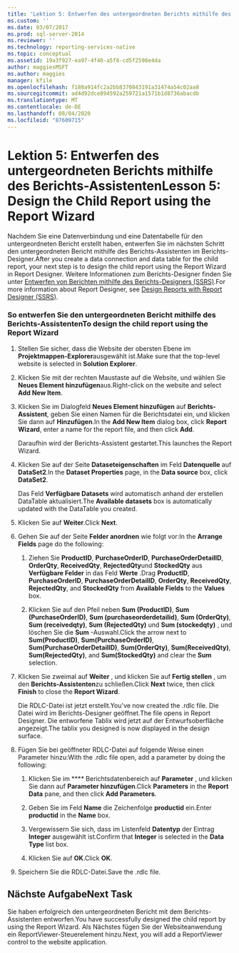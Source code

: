 ```yaml
---
title: 'Lektion 5: Entwerfen des untergeordneten Berichts mithilfe des Berichts-Assistenten | Microsoft-Dokumentation'
ms.custom: ''
ms.date: 03/07/2017
ms.prod: sql-server-2014
ms.reviewer: ''
ms.technology: reporting-services-native
ms.topic: conceptual
ms.assetid: 19a3f927-ea97-4f40-a5f8-cd5f2598e4da
author: maggiesMSFT
ms.author: maggies
manager: kfile
ms.openlocfilehash: f188a914fc2a2bb8370843191a31474a54c02aa8
ms.sourcegitcommit: ad4d92dce894592a259721a1571b1d8736abacdb
ms.translationtype: MT
ms.contentlocale: de-DE
ms.lasthandoff: 08/04/2020
ms.locfileid: "87609715"
---
```

# <a name="lesson-5-design-the-child-report-using-the-report-wizard"></a><span data-ttu-id="f056e-102">Lektion 5: Entwerfen des untergeordneten Berichts mithilfe des Berichts-Assistenten</span><span class="sxs-lookup"><span data-stu-id="f056e-102">Lesson 5: Design the Child Report using the Report Wizard</span></span>
  <span data-ttu-id="f056e-103">Nachdem Sie eine Datenverbindung und eine Datentabelle für den untergeordneten Bericht erstellt haben, entwerfen Sie im nächsten Schritt den untergeordneten Bericht mithilfe des Berichts-Assistenten im Berichts-Designer.</span><span class="sxs-lookup"><span data-stu-id="f056e-103">After you create a data connection and data table for the child report, your next step is to design the child report using the Report Wizard in Report Designer.</span></span> <span data-ttu-id="f056e-104">Weitere Informationen zum Berichts-Designer finden Sie unter [Entwerfen von Berichten mithilfe des Berichts-Designers (SSRS)](tools/design-reporting-services-paginated-reports-with-report-designer-ssrs.md).</span><span class="sxs-lookup"><span data-stu-id="f056e-104">For more information about Report Designer, see [Design Reports with Report Designer &#40;SSRS&#41;](tools/design-reporting-services-paginated-reports-with-report-designer-ssrs.md).</span></span>  
  
### <a name="to-design-the-child-report-using-the-report-wizard"></a><span data-ttu-id="f056e-105">So entwerfen Sie den untergeordneten Bericht mithilfe des Berichts-Assistenten</span><span class="sxs-lookup"><span data-stu-id="f056e-105">To design the child report using the Report Wizard</span></span>  
  
1.  <span data-ttu-id="f056e-106">Stellen Sie sicher, dass die Website der obersten Ebene im **Projektmappen-Explorer**ausgewählt ist.</span><span class="sxs-lookup"><span data-stu-id="f056e-106">Make sure that the top-level website is selected in **Solution Explorer**.</span></span>  
  
2.  <span data-ttu-id="f056e-107">Klicken Sie mit der rechten Maustaste auf die Website, und wählen Sie **Neues Element hinzufügen**aus.</span><span class="sxs-lookup"><span data-stu-id="f056e-107">Right-click on the website and select **Add New Item**.</span></span>  
  
3.  <span data-ttu-id="f056e-108">Klicken Sie im Dialogfeld **Neues Element hinzufügen** auf **Berichts-Assistent**, geben Sie einen Namen für die Berichtsdatei ein, und klicken Sie dann auf **Hinzufügen**.</span><span class="sxs-lookup"><span data-stu-id="f056e-108">In the **Add New Item** dialog box, click **Report Wizard**, enter a name for the report file, and then click **Add**.</span></span>  
  
     <span data-ttu-id="f056e-109">Daraufhin wird der Berichts-Assistent gestartet.</span><span class="sxs-lookup"><span data-stu-id="f056e-109">This launches the Report Wizard.</span></span>  
  
4.  <span data-ttu-id="f056e-110">Klicken Sie auf der Seite **Dataseteigenschaften** im Feld **Datenquelle** auf **DataSet2**.</span><span class="sxs-lookup"><span data-stu-id="f056e-110">In the **Dataset Properties** page, in the **Data source** box, click **DataSet2**.</span></span>  
  
     <span data-ttu-id="f056e-111">Das Feld **Verfügbare Datasets** wird automatisch anhand der erstellen DataTable aktualisiert.</span><span class="sxs-lookup"><span data-stu-id="f056e-111">The **Available datasets** box is automatically updated with the DataTable you created.</span></span>  
  
5.  <span data-ttu-id="f056e-112">Klicken Sie auf **Weiter**.</span><span class="sxs-lookup"><span data-stu-id="f056e-112">Click **Next**.</span></span>  
  
6.  <span data-ttu-id="f056e-113">Gehen Sie auf der Seite **Felder anordnen** wie folgt vor:</span><span class="sxs-lookup"><span data-stu-id="f056e-113">In the **Arrange Fields** page do the following:</span></span>  
  
    1.  <span data-ttu-id="f056e-114">Ziehen Sie **ProductID**, **PurchaseOrderID**, **PurchaseOrderDetailID**, **OrderQty**, **ReceivedQty**, **RejectedQty**und **StockedQty** aus **Verfügbare Felder** in das Feld **Werte** .</span><span class="sxs-lookup"><span data-stu-id="f056e-114">Drag **ProductID**, **PurchaseOrderID**, **PurchaseOrderDetailID**, **OrderQty**, **ReceivedQty**, **RejectedQty**, and **StockedQty** from **Available Fields** to the **Values** box.</span></span>  
  
    2.  <span data-ttu-id="f056e-115">Klicken Sie auf den Pfeil neben **Sum (ProductID)**, **Sum (PurchaseOrderID)**, **Sum (purchaseorderdetailid)**, **Sum (OrderQty)**, **Sum (receivedqty)**, **Sum (RejectedQty)** und **Sum (stockedqty)** , und löschen Sie die **Sum** -Auswahl.</span><span class="sxs-lookup"><span data-stu-id="f056e-115">Click the arrow next to **Sum(ProductID)**, **Sum(PurchaseOrderID)**, **Sum(PurchaseOrderDetailID)**, **Sum(OrderQty)**, **Sum(ReceivedQty)**, **Sum(RejectedQty)**, and **Sum(StockedQty)** and clear the **Sum** selection.</span></span>  
  
7.  <span data-ttu-id="f056e-116">Klicken Sie zweimal auf **Weiter** , und klicken Sie auf **Fertig stellen** , um den **Berichts-Assistenten**zu schließen.</span><span class="sxs-lookup"><span data-stu-id="f056e-116">Click **Next** twice, then click **Finish** to close the **Report Wizard**.</span></span>  
  
     <span data-ttu-id="f056e-117">Die RDLC-Datei ist jetzt erstellt.</span><span class="sxs-lookup"><span data-stu-id="f056e-117">You've now created the .rdlc file.</span></span> <span data-ttu-id="f056e-118">Die Datei wird im Berichts-Designer geöffnet.</span><span class="sxs-lookup"><span data-stu-id="f056e-118">The file opens in Report Designer.</span></span> <span data-ttu-id="f056e-119">Die entworfene Tablix wird jetzt auf der Entwurfsoberfläche angezeigt.</span><span class="sxs-lookup"><span data-stu-id="f056e-119">The tablix you designed is now displayed in the design surface.</span></span>  
  
8.  <span data-ttu-id="f056e-120">Fügen Sie bei geöffneter RDLC-Datei auf folgende Weise einen Parameter hinzu:</span><span class="sxs-lookup"><span data-stu-id="f056e-120">With the .rdlc file open, add a parameter by doing the following:</span></span>  
  
    1.  <span data-ttu-id="f056e-121">Klicken Sie im \*\*\*\* Berichtsdatenbereich auf **Parameter** , und klicken Sie dann auf **Parameter hinzufügen**.</span><span class="sxs-lookup"><span data-stu-id="f056e-121">Click **Parameters** in the **Report Data** pane, and then click **Add Parameters**.</span></span>  
  
    2.  <span data-ttu-id="f056e-122">Geben Sie im Feld **Name** die Zeichenfolge **productid** ein.</span><span class="sxs-lookup"><span data-stu-id="f056e-122">Enter **productid** in the **Name** box.</span></span>  
  
    3.  <span data-ttu-id="f056e-123">Vergewissern Sie sich, dass im Listenfeld **Datentyp** der Eintrag **Integer** ausgewählt ist.</span><span class="sxs-lookup"><span data-stu-id="f056e-123">Confirm that **Integer** is selected in the **Data Type** list box.</span></span>  
  
    4.  <span data-ttu-id="f056e-124">Klicken Sie auf **OK**.</span><span class="sxs-lookup"><span data-stu-id="f056e-124">Click **OK**.</span></span>  
  
9. <span data-ttu-id="f056e-125">Speichern Sie die RDLC-Datei.</span><span class="sxs-lookup"><span data-stu-id="f056e-125">Save the .rdlc file.</span></span>  
  
## <a name="next-task"></a><span data-ttu-id="f056e-126">Nächste Aufgabe</span><span class="sxs-lookup"><span data-stu-id="f056e-126">Next Task</span></span>  
 <span data-ttu-id="f056e-127">Sie haben erfolgreich den untergeordneten Bericht mit dem Berichts-Assistenten entworfen.</span><span class="sxs-lookup"><span data-stu-id="f056e-127">You have successfully designed the child report by using the Report Wizard.</span></span> <span data-ttu-id="f056e-128">Als Nächstes fügen Sie der Websiteanwendung ein ReportViewer-Steuerelement hinzu.</span><span class="sxs-lookup"><span data-stu-id="f056e-128">Next, you will add a ReportViewer control to the website application.</span></span>  
  
  
